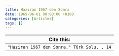 ```yaml
---
title: Haziran 1967 den Sonra
date: 1969-06-01 00:00:00 +0100
categories: [Articles]
tags: []
---
```




| Cite this:   |
|--------|
| ```"Haziran 1967 den Sonra," Türk Solu, , 14```

 